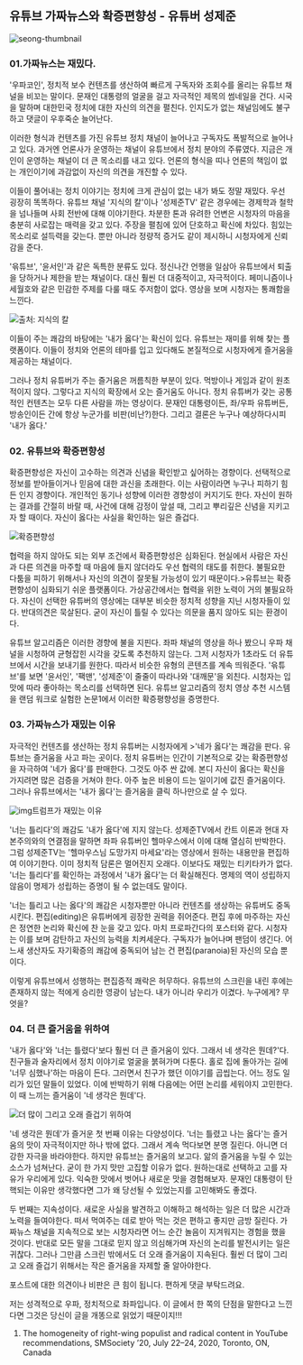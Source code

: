 ## 유튜브 가짜뉴스와 확증편향성 - 유튜버 성제준
![seong-thumbnail](https://blog.kakaocdn.net/dn/dOuGWz/btqC9x7uXJN/0HlAg2j8LIjutdqTW7jHo0/img.png)

### 01.가짜뉴스는 재밌다.
'우파코인', 정치적 보수 컨텐츠를 생산하여 빠르게 구독자와 조회수를 올리는 유튜브 채널을 비꼬는 말이다.
문재인 대통령의 얼굴을 걸고 자극적인 제목의 썸네일을 건다.
시국을 말하며 대한민국 정치에 대한 자신의 의견을 펼친다.
인지도가 없는 채널임에도 불구하고 댓글이 우후죽순 늘어난다.

이러한 형식과 컨텐츠를 가진 유튜브 정치 채널이 늘어나고 구독자도 폭발적으로 늘어나고 있다.
과거엔 언론사가 운영하는 채널이 유튜브에서 정치 분야의 주류였다.
지금은 개인이 운영하는 채널이 더 큰 목소리를 내고 있다.
언론의 형식을 띠나 언론의 책임이 없는 개인이기에 과감없이 자신의 의견을 개진할 수 있다.

이들이 풀어내는 정치 이야기는 정치에 크게 관심이 없는 내가 봐도 정말 재밌다.
우선 굉장히 똑똑하다.
유튜브 채널 '지식의 칼'이나 '성제준TV' 같은 경우에는 경제학과 철학을 넘나들며 사회 전반에 대해 이야기한다.
차분한 톤과 유려한 언변은 시청자의 마음을 충분히 사로잡는 매력을 갖고 있다.
주장을 펼침에 있어 단호하고 확신에 차있다.
힘있는 목소리로 설득력을 갖는다.
뿐만 아니라 정량적 증거도 같이 제시하니 시청자에게 신뢰감을 준다.

'윾튜브', '윤서인'과 같은 독특한 분류도 있다.
정신나간 언행을 일삼아 유튜브에서 퇴출을 당하거나 제한을 받는 채널이다.
대신 훨씬 더 대중적이고, 자극적이다.
페미니즘이나 세월호와 같은 민감한 주제를 다룰 때도 주저함이 없다.
영상을 보며 시청자는 통쾌함을 느낀다.


![출처: 지식의 칼](https://blog.kakaocdn.net/dn/cFUySj/btqL3v0Ua8l/cHfZXPNQ5IuGJhmex8x44k/img.jpg)

이들이 주는 쾌감의 바탕에는 '내가 옳다'는 확신이 있다.
유튜브는 재미를 위해 찾는 플랫폼이다.
이들이 정치와 언론의 테마를 입고 있다해도 본질적으로 시청자에게 즐거움을 제공하는 채널이다.

그러나 정치 유튜버가 주는 즐거움은 꺼름칙한 부분이 있다.
먹방이나 게임과 같이 원초적이지 않다.
그렇다고 지식의 확장에서 오는 즐거움도 아니다.
정치 유튜버가 갖는 공통적인 컨텐츠는 모두 다른 사람을 까는 영상이다.
문재인 대통령이든, 좌/우파 유튜버든, 방송인이든 간에 항상 누군가를 비판(비난?)한다.
그리고 결론은 누구나 예상하다시피 '내가 옳다.'

### 02. 유튜브와 확증편향성
확증편향성은 자신이 고수하는 의견과 신념을 확인받고 싶어하는 경향이다.
선택적으로 정보를 받아들이거나 믿음에 대한 과신을 초래한다.
이는 사람이라면 누구나 피하기 힘든 인지 경향이다.
개인적인 동기나 성향에 이러한 경향성이 커지기도 한다.
자신이 원하는 결과를 간절히 바랄 때, 사건에 대해 감정이 앞설 때, 그리고 뿌리깊은 신념을 지키고자 할 때이다.
자신이 옳다는 사실을 확인하는 일은 즐겁다.

![확증편향성](https://blog.kakaocdn.net/dn/WLkHa/btqC8Hi3pak/naTV9L9yjdoYipPu71IGU1/img.png)

협력을 하지 않아도 되는 외부 조건에서 확증편향성은 심화된다.
현실에서 사람은 자신과 다른 의견을 마주할 때 마음에 들지 않더라도 우선 협력의 태도를 취한다.
불필요한 다툼을 피하기 위해서나 자신의 의견이 잘못될 가능성이 있기 때문이다.>유튜브는 확증편향성이 심화되기 쉬운 플랫폼이다.
가상공간에서는 협력을 위한 노력이 거의 불필요하다.
자신이 선택한 유튜버의 영상에는 대부분 비슷한 정치적 성향을 지닌 시청자들이 있다.
반대의견은 묵살된다.
굳이 자신이 틀릴 수 있다는 의문을 품지 않아도 되는 환경이다.

유튜브 알고리즘은 이러한 경향에 불을 지핀다.
좌파 채널의 영상을 하나 봤으니 우파 채널을 시청하여 균형잡힌 시각을 갖도록 추천하지 않는다.
그저 시청자가 1초라도 더 유튜브에서 시간을 보내기를 원한다.
따라서 비슷한 유형의 콘텐츠를 계속 띄워준다.
'윾튜브'를 보면 '윤서인', '팩맨', '성제준'이 줄줄이 따라나와 '대깨문'을 외친다.
시청자는 입맛에 따라 좋아하는 목소리를 선택하면 된다.
유튜브 알고리즘의 정치 영상 추천 시스템을 랜덤 워크로 실험한 논문1에서 이러한 확증평향성을 증명한다.

### 03. 가짜뉴스가 재밌는 이유
자극적인 컨텐츠를 생산하는 정치 유튜버는 시청자에게 >'네가 옳다'는 쾌감을 판다.
유튜브는 즐거움을 사고 파는 곳이다.
정치 유튜버는 인간이 기본적으로 갖는 확증편향성을 자극하여 '네가 옳다'를 판매한다.
그것도 아주 싼 값에.
본디 자신이 옳다는 확신을 가지려면 많은 검증을 거쳐야 한다.
아주 높은 비용이 드는 일이기에 값진 즐거움이다.
그러나 유튜브에서는 '내가 옳다'는 즐거움을 클릭 하나만으로 살 수 있다.

![img](https://blog.kakaocdn.net/dn/JFVfT/btqDbErs84S/NInWskQWYNekmjDL8aFaqk/img.png)트럼프가 재밌는 이유

'너는 틀리다'의 쾌감도 '내가 옳다'에 지지 않는다.
성제준TV에서 칸트 이론과 현대 자본주의와의 연결점을 말하면 좌파 유튜버인 헬마우스에서 이에 대해 열심히 반박한다.
그럼 성제준TV는 '헬마우스님 도망가지 마세요'라는 영상에서 원하는 내용만을 편집하여 이야기한다.
이미 정치적 담론은 멀어진지 오래다.
이보다도 재밌는 티키타카가 없다.
'너는 틀리다'를 확인하는 과정에서 '내가 옳다'는 더 확실해진다.
명제의 역이 성립하지 않음이 명제가 성립하는 증명이 될 수 없는데도 말이다.

'너는 틀리고 나는 옳다'의 쾌감은 시청자뿐만 아니라 컨텐츠를 생상하는 유튜버도 중독시킨다.
편집(editing)은 유튜버에게 굉장한 권력을 쥐어준다.
편집 후에 마주하는 자신은 정연한 논리와 확신에 찬 눈을 갖고 있다.
마치 프로파간다의 포스터와 같다.
시청자는 이를 보며 감탄하고 자신의 능력을 치켜세운다.
구독자가 늘어나며 팬덤이 생긴다.
어느새 생산자도 자기확증의 쾌감에 중독되어 남는 건 편집(paranoia)된 자신의 모습 뿐이다.


이렇게 유튜브에서 성행하는 편집증적 쾌락은 허무하다.
유튜브의 스크린을 내린 후에는 존재하지 않는 적에게 승리한 영광이 남는다.
내가 아니라 우리가 이겼다.
누구에게? 무엇을?

### 04. 더 큰 즐거움을 위하여
'내가 옳다'와 '너는 틀렸다'보다 훨씬 더 큰 즐거움이 있다. 그래서 네 생각은 뭔데?'다.
친구들과 술자리에서 정치 이야기로 얼굴을 붉혀가며 다툰다.
홀로 집에 돌아가는 길에 '너무 심했나'하는 마음이 든다.
그러면서 친구가 했던 이야기를 곱씹는다.
어느 정도 일리가 있던 말들이 있었다.
이에 반박하기 위해 다음에는 어떤 논리를 세워야지 고민한다.
이 때 느끼는 즐거움이 '네 생각은 뭔데'다.

![더 많이 그리고 오래 즐겁기 위하여](https://blog.kakaocdn.net/dn/BFUzI/btqDaU2Epbo/5iAmltqbSKCd0fkMJZ7fTk/img.png)

'네 생각은 뭔데'가 즐거운 첫 번째 이유는 다양성이다.
'너는 틀렸고 나는 옳다'는 즐거움의 맛이 자극적이지만 하나 밖에 없다.
그래서 계속 먹다보면 분명 질린다.
아니면 더 강한 자극을 바라야한다.
하지만 유튜브는 즐거움의 보고다.
앎의 즐거움을 누릴 수 있는 소스가 넘쳐난다.
굳이 한 가지 맛만 고집할 이유가 없다.
원하는대로 선택하고 고를 자유가 우리에게 있다.
익숙한 맛에서 벗어나 새로운 맛을 경험해보자.
문재인 대통령이 탄핵되는 이유만 생각했다면 그가 왜 당선될 수 있었는지를 고민해봐도 좋겠다.


두 번째는 지속성이다.
새로운 사실을 발견하고 이해하고 해석하는 일은 더 많은 시간과 노력을 들여야한다.
떠서 먹여주는 데로 받아 먹는 것은 편하고 좋지만 금방 질린다.
가짜뉴스 채널을 지속적으로 보는 시청자라면 어느 순간 놀음이 지겨워지는 경험을 했을 것이다.
반대로 모든 말을 그대로 믿지 않고 의심해가며 자신의 논리를 발전시키는 일은 귀찮다.
그러나 그만큼 스크린 밖에서도 더 오래 즐거움이 지속된다.
훨씬 더 많이 그리고 오래 즐겁기 위해서는 작은 즐거움을 자제할 줄 알아야한다.


포스트에 대한 의견이나 비판은 큰 힘이 됩니다.
편하게 댓글 부탁드려요.

저는 성격적으로 우파, 정치적으로 좌파입니다.
이 글에서 한 쪽의 단점을 말한다고 느낀다면 그것은 당신이 글을 개똥으로 읽었기 때문이지!!! 


1) The homogeneity of right-wing populist and radical content in YouTube recommendations, SMSociety ’20, July 22–24, 2020, Toronto, ON, Canada
